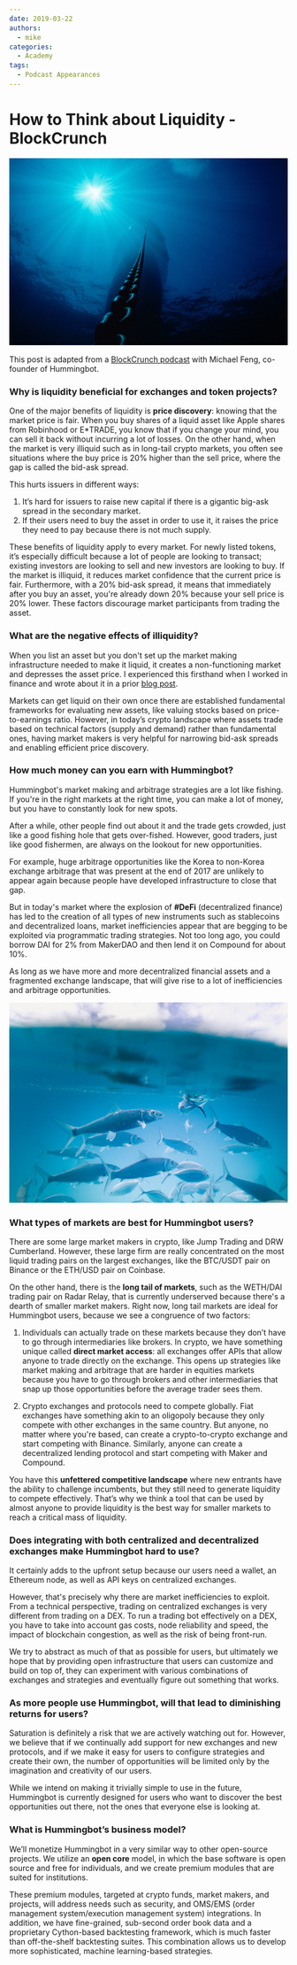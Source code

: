 ```yaml
---
date: 2019-03-22
authors:
  - mike
categories:
  - Academy
tags:
  - Podcast Appearances
---
```



# How to Think about Liquidity - BlockCrunch

![Alt text](cover.jpg)

This post is adapted from a [BlockCrunch podcast](https://blockcrunch.libsyn.com/dissecting-liquidity-market-making-in-crypto-michael-feng-hummingbot) with Michael Feng, co-founder of Hummingbot.

### Why is liquidity beneficial for exchanges and token projects?
One of the major benefits of liquidity is **price discovery**: knowing that the market price is fair. When you buy shares of a liquid asset like Apple shares from Robinhood or E*TRADE, you know that if you change your mind, you can sell it back without incurring a lot of losses. On the other hand, when the market is very illiquid such as in long-tail crypto markets, you often see situations where the buy price is 20% higher than the sell price, where the gap is called the bid-ask spread.


<!-- more -->

This hurts issuers in different ways:
1. It’s hard for issuers to raise new capital if there is a gigantic big-ask spread in the secondary market.
2. If their users need to buy the asset in order to use it, it raises the price they need to pay because there is not much supply.

These benefits of liquidity apply to every market. For newly listed tokens, it’s especially difficult because a lot of people are looking to transact; existing investors are looking to sell and new investors are looking to buy. If the market is illiquid, it reduces market confidence that the current price is fair. Furthermore, with a 20% bid-ask spread, it means that immediately after you buy an asset, you're already down 20% because your sell price is 20% lower. These factors discourage market participants from trading the asset.

### What are the negative effects of illiquidity?
When you list an asset but you don't set up the market making infrastructure needed to make it liquid, it creates a non-functioning market and depresses the asset price. I experienced this firsthand when I worked in finance and wrote about it in a prior [blog post](../2019-01-thin-crust-of-liquidity/index.md#what-happens-when-you-list-an-illiquid-asset).

Markets can get liquid on their own once there are established fundamental frameworks for evaluating new assets, like valuing stocks based on price-to-earnings ratio. However, in today’s crypto landscape where assets trade based on technical factors (supply and demand) rather than fundamental ones, having market makers is very helpful for narrowing bid-ask spreads and enabling efficient price discovery.

### How much money can you earn with Hummingbot?
Hummingbot's market making and arbitrage strategies are a lot like fishing. If you're in the right markets at the right time, you can make a lot of money, but you have to constantly look for new spots.

After a while, other people find out about it and the trade gets crowded, just like a good fishing hole that gets over-fished. However, good traders, just like good fishermen, are always on the lookout for new opportunities.

For example, huge arbitrage opportunities like the Korea to non-Korea exchange arbitrage that was present at the end of 2017 are unlikely to appear again because people have developed infrastructure to close that gap.

But in today's market where the explosion of **#DeFi** (decentralized finance) has led to the creation of all types of new instruments such as stablecoins and decentralized loans, market inefficiencies appear that are begging to be exploited via programmatic trading strategies. Not too long ago, you could borrow DAI for 2% from MakerDAO and then lend it on Compound for about 10%.

As long as we have more and more decentralized financial assets and a fragmented exchange landscape, that will give rise to a lot of inefficiencies and arbitrage opportunities.

![](./image1.jpg)

### What types of markets are best for Hummingbot users?
There are some large market makers in crypto, like Jump Trading and DRW Cumberland. However, these large firm are really concentrated on the most liquid trading pairs on the largest exchanges, like the BTC/USDT pair on Binance or the ETH/USD pair on Coinbase.

On the other hand, there is the **long tail of markets**, such as the WETH/DAI trading pair on Radar Relay, that is currently underserved because there's a dearth of smaller market makers. Right now, long tail markets are ideal for Hummingbot users, because we see a congruence of two factors:

1. Individuals can actually trade on these markets because they don’t have to go through intermediaries like brokers. In crypto, we have something unique called **direct market access**: all exchanges offer APIs that allow anyone to trade directly on the exchange. This opens up strategies like market making and arbitrage that are harder in equities markets because you have to go through brokers and other intermediaries that snap up those opportunities before the average trader sees them.

2. Crypto exchanges and protocols need to compete globally. Fiat exchanges have something akin to an oligopoly because they only compete with other exchanges in the same country. But anyone, no matter where you're based, can create a crypto-to-crypto exchange and start competing with Binance. Similarly, anyone can create a decentralized lending protocol and start competing with Maker and Compound.

You have this **unfettered competitive landscape** where new entrants have the ability to challenge incumbents, but they still need to generate liquidity to compete effectively. That’s why we think a tool that can be used by almost anyone to provide liquidity is the best way for smaller markets to reach a critical mass of liquidity.

### Does integrating with both centralized and decentralized exchanges make Hummingbot hard to use?

It certainly adds to the upfront setup because our users need a wallet, an Ethereum node, as well as API keys on centralized exchanges.

However, that's precisely why there are market inefficiencies to exploit. From a technical perspective, trading on centralized exchanges is very different from trading on a DEX. To run a trading bot effectively on a DEX, you have to take into account gas costs, node reliability and speed, the impact of blockchain congestion, as well as the risk of being front-run.

We try to abstract as much of that as possible for users, but ultimately we hope that by providing open infrastructure that users can customize and build on top of, they can experiment with various combinations of exchanges and strategies and eventually figure out something that works.

### As more people use Hummingbot, will that lead to diminishing returns for users?
Saturation is definitely a risk that we are actively watching out for. However, we believe that if we continually add support for new exchanges and new protocols, and if we make it easy for users to configure strategies and create their own, the number of opportunities will be limited only by the imagination and creativity of our users.

While we intend on making it trivially simple to use in the future, Hummingbot is currently designed for users who want to discover the best opportunities out there, not the ones that everyone else is looking at.

### What is Hummingbot’s business model?
We’ll monetize Hummingbot in a very similar way to other open-source projects. We utilize an **open core** model, in which the base software is open source and free for individuals, and we create premium modules that are suited for institutions.

These premium modules, targeted at crypto funds, market makers, and projects, will address needs such as security, and OMS/EMS (order management system/execution management system) integrations. In addition, we have fine-grained, sub-second order book data and a proprietary Cython-based backtesting framework, which is much faster than off-the-shelf backtesting suites. This combination allows us to develop more sophisticated, machine learning-based strategies.
